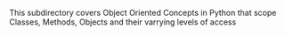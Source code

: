 This subdirectory covers Object Oriented Concepts in Python that scope Classes, Methods, Objects and their varrying levels of access
